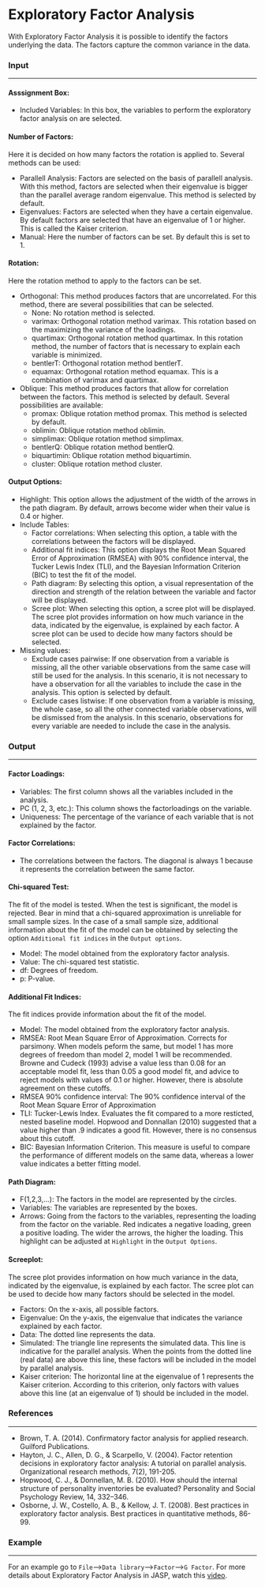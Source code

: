 Exploratory Factor Analysis 
=== 

With Exploratory Factor Analysis it is possible to identify the factors underlying the data. The factors capture the common variance in the data. 

### Input 
---
#### Asssignment Box: 
- Included Variables: In this box, the variables to perform the exploratory factor analysis on are selected. 

#### Number of Factors: 
Here it is decided on how many factors the rotation is applied to. Several methods can be used:   
- Parallell Analysis: Factors are selected on the basis of parallell analysis. With this method, factors are selected when their eigenvalue is bigger than the parallel average random eigenvalue. This method is selected by default. 
- Eigenvalues: Factors are selected when they have a certain eigenvalue. By default factors are selected that have an eigenvalue of 1 or higher. This is called the Kaiser criterion. 
- Manual: Here the number of factors can be set. By default this is set to 1. 

#### Rotation: 
Here the rotation method to apply to the factors can be set.  
- Orthogonal: This method produces factors that are uncorrelated. For this method, there are several possibilities that can be selected. 
    - None: No rotation method is selected. 
    - varimax: Orthogonal rotation method varimax. This rotation based on the maximizing the variance of the loadings. 
    - quartimax: Orthogonal rotation method quartimax. In this rotation method, the number of factors that is  necessary to explain each variable is minimized. 
    - bentlerT: Orthogonal rotation method bentlerT. 
    - equamax: Orthogonal rotation method equamax. This is a combination of varimax and quartimax. 
- Oblique: This method produces factors that allow for correlation between the factors. This method is selected by default. Several possibilities are available: 
    - promax: Oblique rotation method promax. This method is selected by default. 
    - oblimin: Oblique rotation method oblimin. 
    - simplimax: Oblique rotation method simplimax. 
    - bentlerQ: Oblique rotation method bentlerQ. 
    - biquartimin: Oblique rotation method biquartimin. 
    - cluster: Oblique rotation method cluster. 

#### Output Options: 
- Highlight: This option allows the adjustment of the width of the arrows in the path diagram. By default, arrows become wider when their value is 0.4 or higher. 
- Include Tables: 
    - Factor correlations: When selecting this option, a table with the correlations between the factors will be displayed. 
    - Additional fit indices: This option displays the Root Mean Squared Error of Approximation (RMSEA) with 90% confidence interval, the Tucker Lewis Index (TLI), and the Bayesian Information Criterion (BIC) to test the fit of the model. 
    - Path diagram: By selecting this option, a visual representation of the direction and strength of the relation between the variable and factor will be displayed. 
    - Scree plot: When selecting this option, a scree plot will be displayed. The scree plot provides information on how much variance in the data, indicated by the eigenvalue, is explained by each factor. A scree plot can be used to decide how many factors should be selected. 
- Missing values: 
    - Exclude cases pairwise: If one observation from a variable is missing, all the other variable observations from the same case will still be used for the analysis. In this scenario, it is not necessary to have a observation for all the variables to include the case in the analysis. This option is selected by default. 
    - Exclude cases listwise: If one observation from a variable is missing, the whole case, so all the other connected variable observations, will be dismissed from the analysis. In this scenario, observations for every variable are needed to include the case in the analysis. 

### Output 
--- 
#### Factor Loadings: 
- Variables: The first column shows all the variables included in the analysis. 
- PC (1, 2, 3, etc.): This column shows the factorloadings on the variable. 
- Uniqueness: The percentage of the variance of each variable that is not explained by the factor. 

#### Factor Correlations: 
- The correlations between the factors. The diagonal is always 1 because it represents the correlation between the same factor.   

#### Chi-squared Test: 
The fit of the model is tested. When the test is significant, the model is rejected. Bear in mind that a chi-squared approximation is unreliable for small sample sizes. In the case of a small sample size, additional information about the fit of the model can be obtained by selecting the option `Additional fit indices` in the `Output options`. 
- Model: The model obtained from the exploratory factor analysis. 
- Value: The chi-squared test statistic.  
- df: Degrees of freedom. 
- p: P-value. 

#### Additional Fit Indices: 
The fit indices provide information about the fit of the model. 
- Model: The model obtained from the exploratory factor analysis. 
- RMSEA: Root Mean Square Error of Approximation. Corrects for parsimony. When models peform the same, but model 1 has more degrees of freedom than model 2, model 1 will be recommended. Browne and Cudeck (1993) advise a value less than 0.08 for an acceptable model fit, less than 0.05 a good model fit, and advice to reject models with values of 0.1 or higher. However, there is absolute agreement on these cutoffs. 
- RMSEA 90% confidence interval: The 90% confidence interval of the Root Mean Square Error of Approximation 
- TLI: Tucker-Lewis Index. Evaluates the fit compared to a more resticted, nested baseline model. Hopwood and Donnallan (2010) suggested that a value higher than .9 indicates a good fit. However, there is no consensus about this cutoff. 
- BIC: Bayesian Information Criterion. This measure is useful to compare the performance of different models on the same data, whereas a lower value indicates a better fitting model. 

#### Path Diagram: 
- F(1,2,3,...): The factors in the model are represented by the circles.  
- Variables: The variables are represented by the boxes. 
- Arrows: Going from the factors to the variables, representing the loading from the factor on the variable. Red indicates a negative loading, green a positive loading. The wider the arrows, the higher the loading. This highlight can be adjusted at `Highlight` in the `Output Options`. 

#### Screeplot: 
The scree plot provides information on how much variance in the data, indicated by the eigenvalue, is explained by each factor. The scree plot can be used to decide how many factors should be selected in the model. 
- Factors: On the x-axis, all possible factors. 
- Eigenvalue: On the y-axis, the eigenvalue that indicates the variance explained by each factor. 
- Data: The dotted line represents the data. 
- Simulated: The triangle line represents the simulated data. This line is indicative for the parallel analysis. When the points from the dotted line (real data) are above this line, these factors will be included in the model by parallel analysis. 
- Kaiser criterion: The horizontal line at the eigenvalue of 1 represents the Kaiser criterion. According to this criterion, only factors with values above this line (at an eigenvalue of 1) should be included in the model. 

### References 
---
- Brown, T. A. (2014). Confirmatory factor analysis for applied research.     
    Guilford Publications. 
- Hayton, J. C., Allen, D. G., & Scarpello, V. (2004). Factor retention     
    decisions in exploratory factor analysis: A tutorial on parallel analysis. Organizational research methods, 7(2), 191-205.
- Hopwood, C. J., & Donnellan, M. B. (2010). How should the internal structure 
    of personality inventories be evaluated? Personality and Social Psychology Review, 14, 332–346. 
- Osborne, J. W., Costello, A. B., & Kellow, J. T. (2008). Best practices in 
    exploratory factor analysis. Best practices in quantitative methods, 86-99.

### Example 
---
For an example go to `File`-->`Data library`-->`Factor`-->`G Factor`. For more details about Exploratory Factor Analysis in JASP, watch this [video](https://www.youtube.com/watch?v=dUPzMBqcMjo&feature=youtu.be). 
